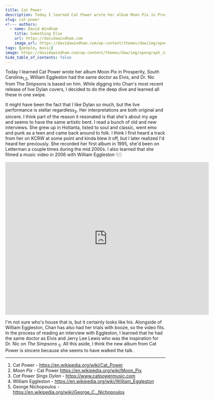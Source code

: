 ```yaml
---
title: Cat Power
description: Today I learned Cat Power wrote her album Moon Pix in Prosperity, South Carolina, William Eggleston had the same doctor as Elvis, and Dr. Nic from The Simpsons is based on him.
slug: cat-power
<!--- authors:
  - name: David Windham
    title: Something Else
    url: https://davidawindham.com
    image_url: https://davidawindham.com/wp-content/themes/daw/img/opengraph_image.jpg -->
tags: [people, music]
image: https://davidawindham.com/wp-content/themes/daw/img/opengraph_image.jpg
hide_table_of_contents: false
---
```


Today I learned Cat Power wrote her album Moon Pix in Prosperity, South Carolina<sub>1,2</sub>, William Eggleston had the same doctor as Elvis, and Dr. Nic from The Simpsons is based on him. While digging into Chan's most recent release of live Dylan covers, I decided to do the deep dive and learned all these in one swipe.  

<!--truncate-->

It might have been the fact that I like Dylan so much, but the live performance is stellar regardless<sub>3</sub>. Her interpretations are both original and sincere. I think part of the reason it resonated is that she's about my age and seems to have the same artistic bent. I read a bunch of old and new interviews. She grew up in Hotlanta, listed to soul and classic, went emo and punk as a teen and came back around to folk. I think I first heard a track from her on KCRW at some point and kinda blew it off, but I later realized I'd heard her previously. She recorded her first album in 1995, she'd been on Letterman a couple times during the mid 2000s. I also learned that she filmed a music video in 2006 with William Eggleston 👇🏼

<iframe src="https://player.vimeo.com/video/367822568?h=2cce62274f" width="640" height="480" frameborder="0" allow="autoplay; fullscreen; picture-in-picture" allowfullscreen></iframe>

I'm not sure who's house that is, but it certainly looks like his. Alongside of William Eggleston, Chan has also had her trials with booze, so the video fits. In the process of reading an interview with Eggleston, I learned that he had the same doctor as Elvis and Jerry Lee Lewis who was the inspiration for Dr. Nic on _The Simpsons_ <sub>5</sub>. All this aside, I think the new album from Cat Power is sincere because she seems to have walked the talk.

---

1. Cat Power - https://en.wikipedia.org/wiki/Cat_Power
2. _Moon Pix_ - Cat Power https://en.wikipedia.org/wiki/Moon_Pix
3. _Cat Power Sings Dylan_ - https://www.catpowermusic.com
4. William Eggleston - https://en.wikipedia.org/wiki/William_Eggleston
5. George Nichopoulos - https://en.wikipedia.org/wiki/George_C._Nichopoulos

